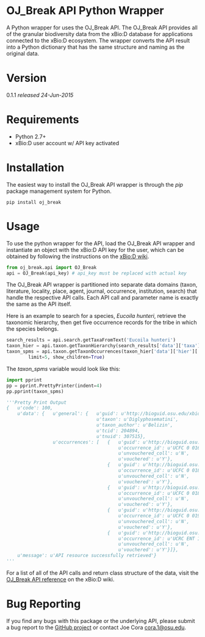 OJ_Break API Python Wrapper
===================

A Python wrapper for uses the OJ_Break API. The OJ_Break API provides all of the
granular biodiversity data from the xBio:D database for applications connected to
the xBio:D ecosystem. The wrapper converts the API result into a Python
dictionary that has the same structure and naming as the original data.

# Version
0.1.1	*released 24-Jun-2015*

# Requirements
- Python 2.7+
- xBio:D user account w/ API key activated

# Installation
The easiest way to install the OJ_Break API wrapper is through the *pip* package
management system for Python.

```
pip install oj_break
```

# Usage
To use the python wrapper for the API, load the OJ_Break API wrapper and instantiate
an object with the xBio:D API key for the user, which can be obtained by following
the instructions on the [xBio:D wiki](http://xbiod.osu.edu/wiki/OJ_Break_API_Access).

```python
from oj_break.api import OJ_Break
api = OJ_Break(api_key) # api_key must be replaced with actual key 
```

The OJ_Break API wrapper is partitioned into separate data domains (taxon, literature,
locality, place, agent, journal, occurrence, institution, search) that handle the
respective API calls. Each API call and parameter name is exactly the same as the API
itself.

Here is an example to search for a species, *Eucoila hunteri*, retrieve the taxonomic
hierarchy, then get five occurrence records for the tribe in which the species belongs.

```python
search_results = api.search.getTaxaFromText('Eucoila hunteri')
taxon_hier = api.taxon.getTaxonHierarchy(search_results['data']['taxa'][0]['tnuid'])
taxon_spms = api.taxon.getTaxonOccurrences(taxon_hier['data']['hier']['Tribe']['tnuid'],
		limit=5, show_children=True)
```

The *taxon_spms* variable would look like this:
```python
import pprint
pp = pprint.PrettyPrinter(indent=4)
pp.pprint(taxon_spms)

'''Pretty Print Output
{   u'code': 100,
    u'data': {   u'general': {   u'guid': u'http://bioguid.osu.edu/xbiod_concepts/307515',
                                 u'taxon': u'Diglyphosematini',
                                 u'taxon_author': u'Belizin',
                                 u'tcid': 204894,
                                 u'tnuid': 307515},
                 u'occurrences': [   {   u'guid': u'http://bioguid.osu.edu/xbiod_occurrences/0EAE5D1A-E146-3AAA-E053-0100007F2CC9',
                                         u'occurrence_id': u'UCFC 0 016 020',
                                         u'unvouchered_coll': u'N',
                                         u'vouchered': u'Y'},
                                     {   u'guid': u'http://bioguid.osu.edu/xbiod_occurrences/0EAE5D1D-81DF-3AAA-E053-0100007F2CC9',
                                         u'occurrence_id': u'UCFC 0 018 672',
                                         u'unvouchered_coll': u'N',
                                         u'vouchered': u'Y'},
                                     {   u'guid': u'http://bioguid.osu.edu/xbiod_occurrences/0EAE5D1D-2218-3AAA-E053-0100007F2CC9',
                                         u'occurrence_id': u'UCFC 0 018 676',
                                         u'unvouchered_coll': u'N',
                                         u'vouchered': u'Y'},
                                     {   u'guid': u'http://bioguid.osu.edu/xbiod_occurrences/0EAE5D1C-63CA-3AAA-E053-0100007F2CC9',
                                         u'occurrence_id': u'UCFC 0 019 978',
                                         u'unvouchered_coll': u'N',
                                         u'vouchered': u'Y'},
                                     {   u'guid': u'http://bioguid.osu.edu/xbiod_occurrences/0EAE5D0A-C306-3AAA-E053-0100007F2CC9',
                                         u'occurrence_id': u'UCRC ENT 196933',
                                         u'unvouchered_coll': u'N',
                                         u'vouchered': u'Y'}]},
    u'message': u'API resource successfully retrieved'}
'''
```

For a list of all of the API calls and return class structure of the data, visit the
[OJ_Break API reference](http://xbiod.osu.edu/wiki/OJ_Break_Version_2_API_Reference)
on the xBio:D wiki.

# Bug Reporting
If you find any bugs with this package or the underlying API, please submit a bug report
to the [GitHub project](http://google.com) or contact Joe Cora <cora.1@osu.edu>.
